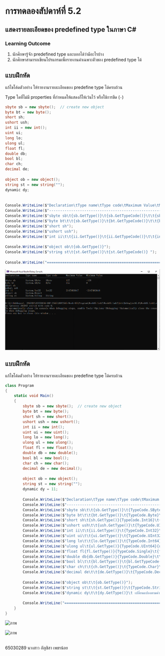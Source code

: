 # การทดลองสัปดาห์ที่ 5.2 #
## แสดงรายละเอียดของ predefined type ในภาษา C#  ##


### Learning Outcome ###
1. นักศึกษารู้จัก predefined type และบอกได้ว่ามีอะไรบ้าง
2. นักศึกษาสามารถเขียนโปรแกรมเพื่อรายงานค่าเฉพาะตัวของ predefined type ได้

## แบบฝึกหัด ##

แก้ไขโค้ดตัวอย่าง ให้รายงานรายละเอียดของ predefine type ได้ครบถ้วน

Type ใดที่ไม่มี properties ที่กำหนดให้แสดงก็ให้เว้นไว้ หรือใช้การขีด (`-`)
```cs
sbyte sb = new sbyte();  // create new object
byte bt = new byte();
short sh;                 
ushort ush;
int ii = new int();
uint ui;
long lo;
ulong ul;
float fl;
double db;
bool bl;
char ch;
decimal de;

object ob = new object();
string st = new string("");
dynamic dy;


Console.WriteLine($"Declaration\tType name\tType code\tMaximum Value\tMinimum Value");
Console.WriteLine($"----------------------------------------------------------------------------");
Console.WriteLine($"sbyte sb\t{sb.GetType()}\t{sb.GetTypeCode()}\t\t{sbyte.MaxValue}\t\t{sbyte.MinValue}");
Console.WriteLine($"byte bt\t\t{sb.GetType()}\t{bt.GetTypeCode()}\t\t{byte.MaxValue}\t\t{byte.MinValue}");
Console.WriteLine($"short sh");
Console.WriteLine($"ushort ush");
Console.WriteLine($"int ii\t\t{ii.GetType()}\t{ii.GetTypeCode()}\t\t{int.MaxValue}\t{int.MinValue} ");

Console.WriteLine($"object ob\t{ob.GetType()}");
Console.WriteLine($"string st\t{st.GetType()}\t{st.GetTypeCode()} ");

Console.WriteLine("============================================================================");

```

![](./Pictures/Lab5_2_Pic1.png)

## แบบฝึกหัด ##
แก้ไขโค้ดตัวอย่าง ให้รายงานรายละเอียดของ predefine type ได้ครบถ้วน
```cs
class Program
{
    static void Main()
    {
        sbyte sb = new sbyte();  // create new object
        byte bt = new byte();
        short sh = new short();
        ushort ush = new ushort();
        int ii = new int();
        uint ui = new uint();
        long lo = new long();
        ulong ul = new ulong();
        float fl = new float();
        double db = new double();
        bool bl = new bool();
        char ch = new char();
        decimal de = new decimal();

        object ob = new object();
        string st = new string("");
        dynamic dy = 11;

        Console.WriteLine($"Declaration\tType name\tType code\tMaximum Value\tMinimum Value");
        Console.WriteLine($"----------------------------------------------------------------------------");
        Console.WriteLine($"sbyte sb\t\t{sb.GetType()}\t{TypeCode.SByte}\t\t{sbyte.MinValue}\t{sbyte.MaxValue}");
        Console.WriteLine($"byte bt\t\t{bt.GetType()}\t{TypeCode.Byte}\t\t{byte.MinValue}\t{byte.MaxValue}");
        Console.WriteLine($"short sh\t{sh.GetType()}{TypeCode.Int16}\t{short.MinValue}\t{short.MaxValue}");
        Console.WriteLine($"ushort ush\t\t{ush.GetType()}\t{TypeCode.UInt16}\t\t{ushort.MinValue}\t{ushort.MaxValue}");
        Console.WriteLine($"int ii\t\t{ii.GetType()}\t{TypeCode.Int32}\t\t{int.MinValue}\t{int.MaxValue}");
        Console.WriteLine($"uint ui\t\t{ui.GetType()}\t{TypeCode.UInt32}\t\t{uint.MinValue}\t{uint.MaxValue}");
        Console.WriteLine($"long lo\t\t{lo.GetType()}\t{TypeCode.Int64}\t\t{long.MinValue}\t{long.MaxValue}");
        Console.WriteLine($"ulong ul\t{ul.GetType()}{TypeCode.UInt64}{ulong.MinValue}\t{ulong.MaxValue}");
        Console.WriteLine($"float fl{fl.GetType()}{TypeCode.Single}\t{float.MinValue}\t{float.MaxValue}");
        Console.WriteLine($"double db{db.GetType()}{TypeCode.Double}\t\t{double.MinValue}\t{double.MaxValue}");
        Console.WriteLine($"bool bl\t\t{bl.GetType()}\t{bl.GetTypeCode()}\t{bool.TrueString}\t{bool.FalseString}"); 
        Console.WriteLine($"char ch\t\t{ch.GetType()}\t{TypeCode.Char}\t{char.MinValue}\t{char.MaxValue}");
        Console.WriteLine($"decimal de\t\t{de.GetType()}\t{TypeCode.Decimal}\t{decimal.MinValue}\t{decimal.MaxValue}");

        Console.WriteLine($"object ob\t\t{ob.GetType()}");
        Console.WriteLine($"string st\t\t{st.GetType()}\t{TypeCode.String}");
        Console.WriteLine($"dynamic dy\t\t{dy.GetType()}\t เปลี่ยนแปลงตามค่า static ที่ป้อนให้ข้อมูล เช่น 11 ก็เป็น int ");

        Console.WriteLine("============================================================================");
    }
}
```
![ภาพ](https://github.com/AnchisaPhetnoi/03376836-OOP-2566-Lab-02/assets/144197034/8c34b685-dce3-4001-b57b-24e8e76a3a78)


![ภาพ](https://github.com/AnchisaPhetnoi/03376836-OOP-2566-Lab-02/assets/144197034/f77ec8ac-9260-4a29-b274-fcd659709a29)



<br>
65030289 นางสาว อัญชิสา เพชรน้อย
<br>







